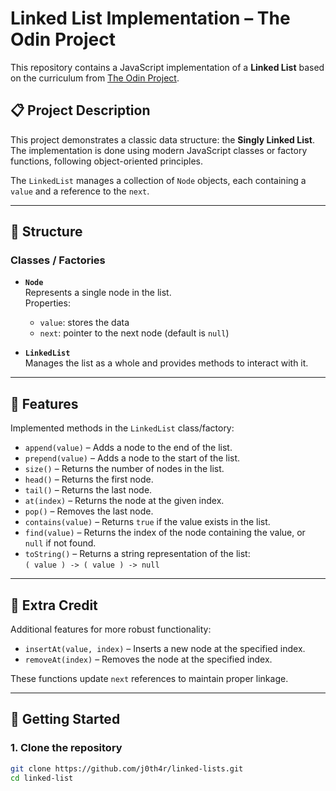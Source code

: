 # Linked List Implementation – The Odin Project

This repository contains a JavaScript implementation of a **Linked List** based on the curriculum from [The Odin Project](https://www.theodinproject.com/).

## 📋 Project Description

This project demonstrates a classic data structure: the **Singly Linked List**. The implementation is done using modern JavaScript classes or factory functions, following object-oriented principles.

The `LinkedList` manages a collection of `Node` objects, each containing a `value` and a reference to the `next`.

---

## 🧱 Structure

### Classes / Factories

- **`Node`**  
  Represents a single node in the list.  
  Properties:
  - `value`: stores the data
  - `next`: pointer to the next node (default is `null`)

- **`LinkedList`**  
  Manages the list as a whole and provides methods to interact with it.

---

## 🔧 Features

Implemented methods in the `LinkedList` class/factory:

- `append(value)` – Adds a node to the end of the list.
- `prepend(value)` – Adds a node to the start of the list.
- `size()` – Returns the number of nodes in the list.
- `head()` – Returns the first node.
- `tail()` – Returns the last node.
- `at(index)` – Returns the node at the given index.
- `pop()` – Removes the last node.
- `contains(value)` – Returns `true` if the value exists in the list.
- `find(value)` – Returns the index of the node containing the value, or `null` if not found.
- `toString()` – Returns a string representation of the list:  
  `( value ) -> ( value ) -> null`

---

## 🌟 Extra Credit

Additional features for more robust functionality:

- `insertAt(value, index)` – Inserts a new node at the specified index.
- `removeAt(index)` – Removes the node at the specified index.

These functions update `next` references to maintain proper linkage.

---

## 🚀 Getting Started

### 1. Clone the repository

```bash
git clone https://github.com/j0th4r/linked-lists.git
cd linked-list
```
